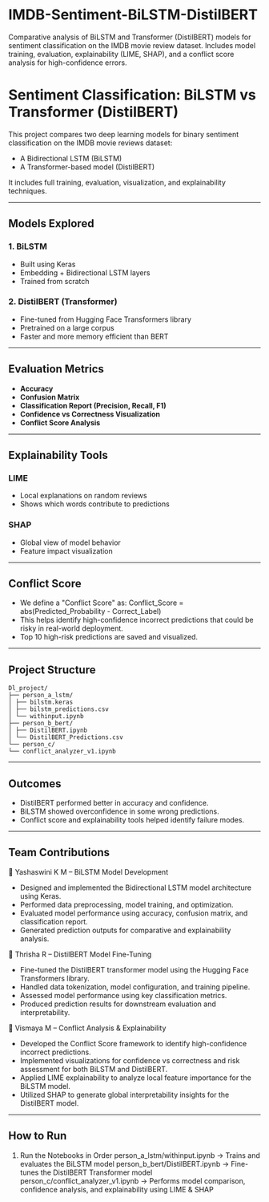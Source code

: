 # IMDB-Sentiment-BiLSTM-DistilBERT
Comparative analysis of BiLSTM and Transformer (DistilBERT) models for sentiment classification on the IMDB movie review dataset. Includes model training, evaluation, explainability (LIME, SHAP), and a conflict score analysis for high-confidence errors.

# Sentiment Classification: BiLSTM vs Transformer (DistilBERT)
This project compares two deep learning models for binary sentiment classification on the IMDB movie reviews dataset:
- A Bidirectional LSTM (BiLSTM)
- A Transformer-based model (DistilBERT)

It includes full training, evaluation, visualization, and explainability techniques.

---

## Models Explored

### 1. BiLSTM
- Built using Keras
- Embedding + Bidirectional LSTM layers
- Trained from scratch

### 2. DistilBERT (Transformer)
- Fine-tuned from Hugging Face Transformers library
- Pretrained on a large corpus
- Faster and more memory efficient than BERT

---

## Evaluation Metrics

- **Accuracy**
- **Confusion Matrix**
- **Classification Report (Precision, Recall, F1)**
- **Confidence vs Correctness Visualization**
- **Conflict Score Analysis**

---

##  Explainability Tools

###  LIME
- Local explanations on random reviews
- Shows which words contribute to predictions

###  SHAP
- Global view of model behavior
- Feature impact visualization

---

## Conflict Score 

- We define a "Conflict Score" as:
  Conflict_Score = abs(Predicted_Probability - Correct_Label)
- This helps identify high-confidence incorrect predictions that could be risky in real-world deployment.
- Top 10 high-risk predictions are saved and visualized.

---

##  Project Structure
```
Dl_project/
├── person_a_lstm/
│ ├── bilstm.keras
│ ├── bilstm_predictions.csv
│ └── withinput.ipynb
├── person_b_bert/
│ ├── DistilBERT.ipynb
│ └── DistilBERT_Predictions.csv
└── person_c/
└── conflict_analyzer_v1.ipynb
```

---


## Outcomes
- DistilBERT performed better in accuracy and confidence.
- BiLSTM showed overconfidence in some wrong predictions.
- Conflict score and explainability tools helped identify failure modes.

---
## Team Contributions

🔹 Yashaswini K M – BiLSTM Model Development
- Designed and implemented the Bidirectional LSTM model architecture using Keras.
- Performed data preprocessing, model training, and optimization.
- Evaluated model performance using accuracy, confusion matrix, and classification report.
- Generated prediction outputs for comparative and explainability analysis.

🔹 Thrisha R – DistilBERT Model Fine-Tuning
- Fine-tuned the DistilBERT transformer model using the Hugging Face Transformers library.
- Handled data tokenization, model configuration, and training pipeline.
- Assessed model performance using key classification metrics.
- Produced prediction results for downstream evaluation and interpretability.

🔹 Vismaya M – Conflict Analysis & Explainability
- Developed the Conflict Score framework to identify high-confidence incorrect predictions.
- Implemented visualizations for confidence vs correctness and risk assessment for both BiLSTM and DistilBERT.
- Applied LIME explainability to analyze local feature importance for the BiLSTM model.
- Utilized SHAP to generate global interpretability insights for the DistilBERT model.

---

##  How to Run
1. Run the Notebooks in Order
person_a_lstm/withinput.ipynb → Trains and evaluates the BiLSTM model
person_b_bert/DistilBERT.ipynb → Fine-tunes the DistilBERT Transformer model
person_c/conflict_analyzer_v1.ipynb → Performs model comparison, confidence analysis, and explainability using LIME & SHAP



